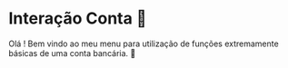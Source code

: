 # Interação Conta :bank:

Olá ! Bem vindo ao meu menu para utilização de funções extremamente básicas de uma conta bancária. :slightly_smiling_face:

